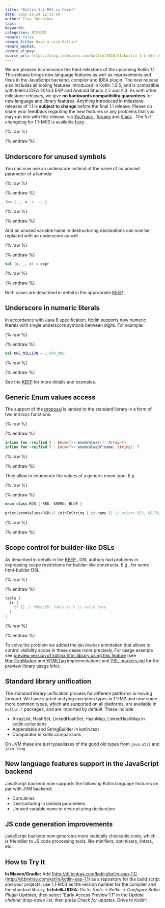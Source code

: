 ```yaml
---
title: "Kotlin 1.1-M03 is here!"
date: 2016-11-24 12:50:00
author: Ilya Chernikov
tags:
keywords:
categories: 官方动态
reward: false
reward_title: Have a nice Kotlin!
reward_wechat:
reward_alipay:
source_url: https://blog.jetbrains.com/kotlin/2016/11/kotlin-1-1-m03-is-here/
---
```


We are pleased to announce the third milestone of the upcoming Kotlin 1.1. This release brings new language features as well as improvements and fixes in the JavaScript backend, compiler and IDEA plugin. The new release also includes all tooling features introduced in Kotlin 1.0.5, and is compatible with IntelliJ IDEA 2016.3 EAP and Android Studio 2.2 and 2.3.
As with other milestone releases, we give <b>no backwards compatibility guarantees</b> for new language and library features. Anything introduced in milestone releases of 1.1 is <b>subject to change </b>before the final 1.1 release.
Please do share your feedback regarding the new features or any problems that you may run into with this release, via [YouTrack](https://youtrack.jetbrains.com/issues/KT) , [forums](https://discuss.kotlinlang.org) and [Slack](http://kotlinlang.slack.com/) .
The full changelog for 1.1-M03 is available [here](https://github.com/JetBrains/kotlin/blob/1.1-M03/ChangeLog.md) .

{% raw %}
<p><span id="more-4380"></span></p>
{% endraw %}

## Underscore for unused symbols

You can now use an underscore instead of the name of an unused parameter of a lambda:

{% raw %}
<p></p>
{% endraw %}

```kotlin
foo { _, x -> ... }
```

{% raw %}
<p></p>
{% endraw %}

And an unused variable name in destructuring declarations can now be replaced with an underscore as well.

{% raw %}
<p></p>
{% endraw %}

```kotlin
val (x, _, z) = expr
```

{% raw %}
<p></p>
{% endraw %}

Both cases are described in detail in the appropriate [KEEP](https://github.com/Kotlin/KEEP/blob/master/proposals/underscore-for-unused-parameters.md) .
## Underscore in numeric literals

In accordance with Java 8 specification, Kotlin supports now numeric literals with single underscore symbols between digits. For example:

{% raw %}
<p></p>
{% endraw %}

```kotlin
val ONE_MILLION = 1_000_000
```

{% raw %}
<p></p>
{% endraw %}

See the [KEEP](https://github.com/Kotlin/KEEP/blob/master/proposals/underscores-in-numeric-literals.md) for more details and examples.
## Generic Enum values access

The support of the [proposal](https://github.com/Kotlin/KEEP/blob/master/proposals/generic-values-and-valueof-for-enums.md) is landed to the standard library in a form of two intrinsic functions:

{% raw %}
<p></p>
{% endraw %}

```kotlin
inline fun <reified T : Enum<T>> enumValues(): Array<T>
inline fun <reified T : Enum<T>> enumValueOf(name: String): T
```

{% raw %}
<p></p>
{% endraw %}

They allow to enumerate the values of a generic enum type. E.g.

{% raw %}
<p></p>
{% endraw %}

```kotlin
enum class RGB { RED, GREEN, BLUE }
 
print(enumValues<RGB>().joinToString { it.name }) // prints RED, GREEN, BLUE
```

{% raw %}
<p></p>
{% endraw %}

## Scope control for builder-like DSLs

As described in details in the [KEEP](https://github.com/Kotlin/KEEP/blob/master/proposals/scope-control-for-implicit-receivers.md) , DSL authors had problems in expressing scope restrictions for builder-like constructs. E.g., for some html-builder DSL:

{% raw %}
<p></p>
{% endraw %}

```kotlin
table {
  tr {
    tr {} // PROBLEM: Table.tr() is valid here
  }
}
```

{% raw %}
<p></p>
{% endraw %}

To solve the problem we added the <code>@DslMarker</code> annotation that allows to control visibility scope in these cases more precisely. For usage example see [preview version of kotlinx.html library using this feature](https://github.com/Kotlin/kotlinx.html/tree/dsl-markers) (see [HtmlTagMarker](https://github.com/Kotlin/kotlinx.html/blob/dsl-markers/shared/src/main/kotlin/api.kt#L103) and [HTMLTag](https://github.com/Kotlin/kotlinx.html/blob/dsl-markers/shared/src/main/kotlin/htmltag.kt#L5) implementations and [DSL-markers.md](https://github.com/Kotlin/kotlinx.html/blob/dsl-markers/DSL-markers.md) for the preview library usage info).
## Standard library unification

The standard library unification process for different platforms is moving forward. We have started unifying exception types in 1.1-M2 and now some more common types, which are supported on all platforms, are available in <code>kotlin.*</code> packages, and are imported by default. These include:

* ArrayList, HashSet, LinkedHashSet, HashMap, LinkedHashMap in kotlin.collections
* Appendable and StringBuilder in kotlin.text
* Comparator in kotlin.comparisons

On JVM these are just typealiases of the good old types from <code>java.util</code> and <code>java.lang</code>
## New language features support in the JavaScript backend

JavaScript backend now supports the following Kotlin language features on par with JVM backend:

* Coroutines
* Destructuring in lambda parameters
* Unused variable name in destructuring declaration

## JS code generation improvements

JavaScript backend now generates more statically checkable code, which is friendlier to JS code processing tools, like minifiers, optimisers, linters, etc.
## How to Try It

<b>In Maven/Gradle:</b> Add [http://dl.bintray.com/kotlin/kotlin-eap-1.1](http://dl.bintray.com/kotlin/kotlin-eap-1.1) as a repository for the build script and your projects; use 1.1-M03 as the version number for the compiler and the standard library.
<b>In IntelliJ IDEA:</b> Go to <i>Tools → Kotlin → Configure Kotlin Plugin Updates</i>, then select “Early Access Preview 1.1” in the <i>Update channel</i> drop-down list, then press <i>Check for updates</i>.
Drive to Kotlin!
